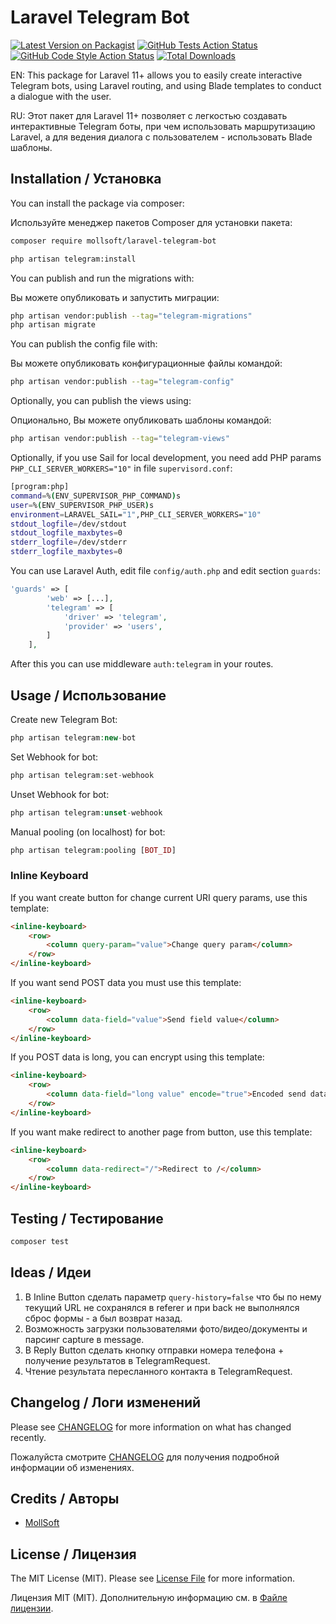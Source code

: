 # Laravel Telegram Bot

[![Latest Version on Packagist](https://img.shields.io/packagist/v/mollsoft/laravel-telegram-bot.svg?style=flat-square)](https://packagist.org/packages/mollsoft/laravel-telegram-bot)
[![GitHub Tests Action Status](https://img.shields.io/github/actions/workflow/status/mollsoft/laravel-telegram-bot/run-tests.yml?branch=main&label=tests&style=flat-square)](https://github.com/mollsoft/laravel-telegram-bot/actions?query=workflow%3Arun-tests+branch%3Amain)
[![GitHub Code Style Action Status](https://img.shields.io/github/actions/workflow/status/mollsoft/laravel-telegram-bot/fix-php-code-style-issues.yml?branch=main&label=code%20style&style=flat-square)](https://github.com/mollsoft/laravel-telegram-bot/actions?query=workflow%3A"Fix+PHP+code+style+issues"+branch%3Amain)
[![Total Downloads](https://img.shields.io/packagist/dt/mollsoft/laravel-telegram-bot.svg?style=flat-square)](https://packagist.org/packages/mollsoft/laravel-telegram-bot)

EN: This package for Laravel 11+ allows you to easily create interactive Telegram bots, using Laravel routing, and using Blade templates to conduct a dialogue with the user.

RU: Этот пакет для Laravel 11+ позволяет с легкостью создавать интерактивные Telegram боты, при чем использовать маршрутизацию Laravel, а для ведения диалога с пользователем - использовать Blade шаблоны.

## Installation / Установка

You can install the package via composer:

Используйте менеджер пакетов Composer для установки пакета:

```bash
composer require mollsoft/laravel-telegram-bot
```

```bash
php artisan telegram:install
```

You can publish and run the migrations with:

Вы можете опубликовать и запустить миграции:

```bash
php artisan vendor:publish --tag="telegram-migrations"
php artisan migrate
```

You can publish the config file with:

Вы можете опубликовать конфигурационные файлы командой:

```bash
php artisan vendor:publish --tag="telegram-config"
```

Optionally, you can publish the views using:

Опционально, Вы можете опубликовать шаблоны командой:

```bash
php artisan vendor:publish --tag="telegram-views"
```

Optionally, if you use Sail for local development, you need add PHP params `PHP_CLI_SERVER_WORKERS="10"` in file `supervisord.conf`:
```bash
[program:php]
command=%(ENV_SUPERVISOR_PHP_COMMAND)s
user=%(ENV_SUPERVISOR_PHP_USER)s
environment=LARAVEL_SAIL="1",PHP_CLI_SERVER_WORKERS="10"
stdout_logfile=/dev/stdout
stdout_logfile_maxbytes=0
stderr_logfile=/dev/stderr
stderr_logfile_maxbytes=0
```

You can use Laravel Auth, edit file `config/auth.php` and edit section `guards`:
```php
'guards' => [
        'web' => [...],
        'telegram' => [
            'driver' => 'telegram',
            'provider' => 'users',
        ]
    ],
```

After this you can use middleware `auth:telegram` in your routes.

## Usage / Использование

Create new Telegram Bot:

```php
php artisan telegram:new-bot
```


Set Webhook for bot:

```php
php artisan telegram:set-webhook
```


Unset Webhook for bot:

```php
php artisan telegram:unset-webhook
```


Manual pooling (on localhost) for bot:

```php
php artisan telegram:pooling [BOT_ID]
```


### Inline Keyboard

If you want create button for change current URI query params, use this template:

```html
<inline-keyboard>
    <row>
        <column query-param="value">Change query param</column>
    </row>
</inline-keyboard>
```

If you want send POST data you must use this template:

```html
<inline-keyboard>
    <row>
        <column data-field="value">Send field value</column>
    </row>
</inline-keyboard>
```

If you POST data is long, you can encrypt using this template:

```html
<inline-keyboard>
    <row>
        <column data-field="long value" encode="true">Encoded send data</column>
    </row>
</inline-keyboard>
```

If you want make redirect to another page from button, use this template:

```html
<inline-keyboard>
    <row>
        <column data-redirect="/">Redirect to /</column>
    </row>
</inline-keyboard>
```

## Testing / Тестирование

```bash
composer test
```

## Ideas / Идеи

1. В Inline Button сделать параметр `query-history=false` что бы по нему текущий URL не сохранялся в referer и при back не выполнялся сброс формы - а был возврат назад.
2. Возможность загрузки пользователями фото/видео/документы и парсинг capture в message.
3. В Reply Button сделать кнопку отправки номера телефона + получение результатов в TelegramRequest.
4. Чтение результата пересланного контакта в TelegramRequest.

## Changelog / Логи изменений

Please see [CHANGELOG](CHANGELOG.md) for more information on what has changed recently.

Пожалуйста смотрите [CHANGELOG](CHANGELOG.md) для получения подробной информации об изменениях.

## Credits / Авторы

- [MollSoft](https://github.com/mollsoft)

## License / Лицензия

The MIT License (MIT). Please see [License File](LICENSE.md) for more information.

Лицензия MIT (MIT). Дополнительную информацию см. в [Файле лицензии](LICENSE.md).
